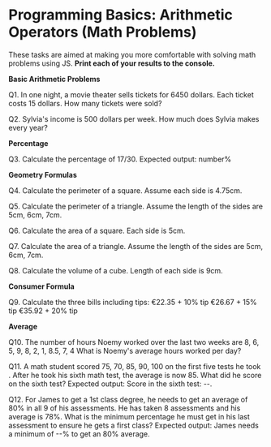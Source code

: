 # Programming Basics: Arithmetic Operators (Math Problems)
 
These tasks are aimed at making you more comfortable with solving math problems using JS. **Print each of your results to the console.**

**Basic Arithmetic Problems**

Q1. In one night, a movie theater sells tickets for 6450 dollars. Each ticket costs 15 dollars. How many tickets were sold? 

Q2. Sylvia's income is 500 dollars per week. How much does Sylvia makes every year?

**Percentage**

Q3. Calculate the percentage of 17/30. Expected output: number%

**Geometry Formulas** 

Q4. Calculate the perimeter of a square. Assume each side is 4.75cm.

Q5. Calculate the perimeter of a triangle. Assume the length of the sides are 5cm, 6cm, 7cm.

Q6. Calculate the area of a square. Each side is 5cm.

Q7. Calculate the area of a triangle. Assume the length of the sides are 5cm, 6cm, 7cm.

Q8. Calculate the volume of a cube. Length of each side is 9cm.

**Consumer Formula**

Q9. Calculate the three bills including tips:
€22.35 + 10% tip
€26.67 + 15% tip
€35.92 + 20% tip

**Average** 

Q10. The number of hours Noemy worked over the last two weeks are 8, 6, 5, 9, 8, 2, 1, 8.5, 7, 4
What is Noemy's average hours worked per day?

Q11. A math student scored 75, 70, 85, 90, 100 on the first five tests he took . After he took his sixth math test, the average is now 85. What did he score on the sixth test?
Expected output: Score in the sixth test: --.

Q12. For James to get a 1st class degree, he needs to get an average of 80% in all 9 of his assessments. 
He has taken 8 assessments and his average is 78%. What is the minimum percentage he must get in his last 
assessment to ensure he gets a first class? 
Expected output: James needs a minimum of --% to get an 80% average.

